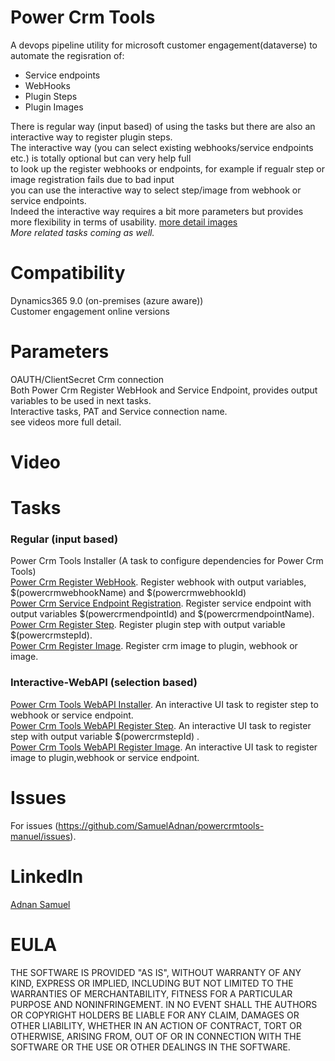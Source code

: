 # Power Crm Tools
A devops pipeline utility for microsoft customer engagement(dataverse) to automate the regisration of:
<ul><li>Service endpoints</li><li>WebHooks</li><li>Plugin Steps</li><li>Plugin Images</li></ul>

There is regular way (input based) of using the tasks but there are also an interactive way to register plugin steps. <br />
The interactive way (you can select existing webhooks/service endpoints etc.) is totally optional but can very help full <br />
 to look up the register webhooks or endpoints, for example if regualr step or image registration fails due to bad input <br />you can use the interactive way to select step/image from webhook or service endpoints.<br />
Indeed the interactive way requires a bit more parameters but provides more flexibility in terms of usability.
[more detail images](https://github.com/SamuelAdnan/powercrmtools-manuel/blob/main/README.md)<br />
<i>More related tasks coming as well.</i>

# Compatibility
Dynamics365 9.0 (on-premises (azure aware)) <br />
Customer engagement online versions

# Parameters
OAUTH/ClientSecret Crm connection<br />
Both Power Crm Register WebHook and Service Endpoint, provides output variables to be used in next tasks.<br />
Interactive tasks, PAT and Service connection name.<br />
see videos more full detail.

# Video


# Tasks

### Regular (input based)
Power Crm Tools Installer (A task to configure dependencies for Power Crm Tools)<br />
[Power Crm Register WebHook](https://github.com/SamuelAdnan/powercrmtools-manuel/blob/main/images/RegisterWebHook.png?raw=true). Register webhook with output variables, $(powercrmwebhookName) and  $(powercrmwebhookId)<br />
[Power Crm Service Endpoint Registration](https://github.com/SamuelAdnan/powercrmtools-manuel/blob/main/images/RegisterServiceBusPipeline.png?raw=true). 
Register service endpoint with output variables $(powercrmendpointId) and $(powercrmendpointName).<br />
[Power Crm Register Step](https://github.com/SamuelAdnan/powercrmtools-manuel/blob/main/images/RegisterServiceBusPipeline.png?raw=true). Register plugin step with output variable $(powercrmstepId).<br />
[Power Crm Register Image](https://github.com/SamuelAdnan/powercrmtools-manuel/blob/main/images/RegisterImagePipeline.png?raw=true). Register crm image to plugin, webhook or image.<br />

### Interactive-WebAPI (selection based)
[Power Crm Tools WebAPI Installer](https://github.com/SamuelAdnan/powercrmtools-manuel/blob/main/images/webapiinstaller.png?raw=true). An interactive UI task to register step to webhook or service endpoint.<br />
[Power Crm Tools WebAPI Register Step](https://github.com/SamuelAdnan/powercrmtools-manuel/blob/main/images/webapisteps.png?raw=true). An interactive UI task to register step with output variable $(powercrmstepId) .<br />
[Power Crm Tools WebAPI Register Image](https://github.com/SamuelAdnan/powercrmtools-manuel/blob/main/images/webapiimage.png?raw=true). An interactive UI task to register image to plugin,webhook or service endpoint.<br />  

# Issues
For issues (https://github.com/SamuelAdnan/powercrmtools-manuel/issues).


# LinkedIn
[Adnan Samuel](https://www.linkedin.com/in/adnan-samuel-16659418/)


# EULA
THE SOFTWARE IS PROVIDED "AS IS", WITHOUT WARRANTY OF ANY KIND, EXPRESS OR IMPLIED, INCLUDING BUT NOT LIMITED TO THE WARRANTIES OF MERCHANTABILITY, FITNESS FOR A PARTICULAR PURPOSE AND NONINFRINGEMENT. IN NO EVENT SHALL THE AUTHORS OR COPYRIGHT HOLDERS BE LIABLE FOR ANY CLAIM, DAMAGES OR OTHER LIABILITY, WHETHER IN AN ACTION OF CONTRACT, TORT OR OTHERWISE, ARISING FROM, OUT OF OR IN CONNECTION WITH THE SOFTWARE OR THE USE OR OTHER DEALINGS IN THE SOFTWARE.

